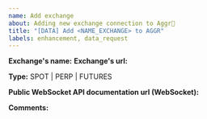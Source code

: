 ```yaml
---
name: Add exchange
about: Adding new exchange connection to Aggr🚀
title: "[DATA] Add <NAME_EXCHANGE> to AGGR"
labels: enhancement, data_request
---
```


**Exchange's name:** <Name of exchange>
**Exchange's url:** <Name of exchange>

**Type:** SPOT | PERP | FUTURES

**Public WebSocket API documentation url (WebSocket):** <Insert webpage url>

**Comments:** <Write your comment>

